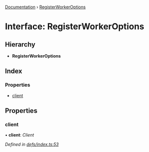 [Documentation](../README.md) › [RegisterWorkerOptions](registerworkeroptions.md)

# Interface: RegisterWorkerOptions

## Hierarchy

* **RegisterWorkerOptions**

## Index

### Properties

* [client](registerworkeroptions.md#client)

## Properties

###  client

• **client**: *Client*

*Defined in [defs/index.ts:53](https://github.com/badbatch/graphql-box/blob/fc60c6e3/packages/worker-client/src/defs/index.ts#L53)*

